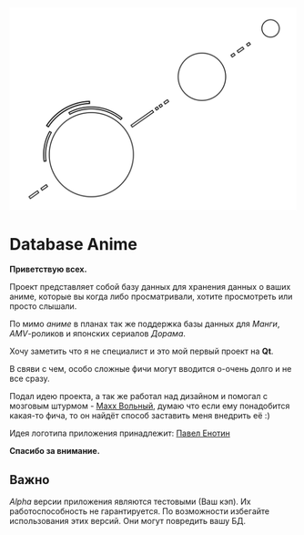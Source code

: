 ![Logo](/images/DBA_logo.svg)

Database Anime
==============

**Приветствую всех.**

Проект представляет собой базу данных для хранения данных о ваших аниме, которые
вы когда либо просматривали, хотите просмотреть или просто слышали.

По мимо *аниме* в планах так же поддержка базы данных для *Манги*, *AMV*-роликов и
японских сериалов *Дорама*.

Хочу заметить что я не специалист и это мой первый проект на **Qt**.

В свяви с чем, особо сложные фичи могут вводится о-очень долго и не все сразу.

Подал идею проекта, а так же работал над дизайном и помогал с мозговым штурмом - [Maxx Вольный](https://vk.com/id233189085), думаю что если ему понадобится какая-то фича, то он найдёт способ заставить меня внедрить её :)

Идея логотипа приложения принадлежит: [Павел Енотин](https://vk.com/everydayiamsuffering)

**Спасибо за внимание.**

**Важно**
---------
*Alpha* версии приложения являются тестовыми (Ваш кэп). Их работоспособность не гарантируется.
По возможности избегайте использования этих версий. Они могут повредить вашу БД.
